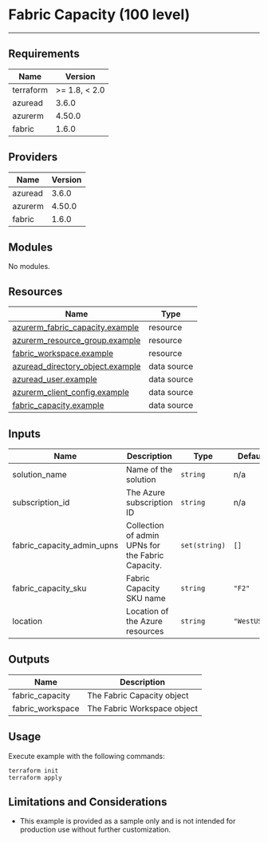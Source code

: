 <!-- BEGIN_TF_DOCS -->
# Fabric Capacity (100 level)

---

## Requirements

| Name      | Version       |
|-----------|---------------|
| terraform | >= 1.8, < 2.0 |
| azuread   | 3.6.0         |
| azurerm   | 4.50.0        |
| fabric    | 1.6.0         |

## Providers

| Name    | Version |
|---------|---------|
| azuread | 3.6.0   |
| azurerm | 4.50.0  |
| fabric  | 1.6.0   |

## Modules

No modules.

## Resources

| Name                                                                                                                                   | Type        |
|----------------------------------------------------------------------------------------------------------------------------------------|-------------|
| [azurerm_fabric_capacity.example](https://registry.terraform.io/providers/hashicorp/azurerm/4.50.0/docs/resources/fabric_capacity)     | resource    |
| [azurerm_resource_group.example](https://registry.terraform.io/providers/hashicorp/azurerm/4.50.0/docs/resources/resource_group)       | resource    |
| [fabric_workspace.example](https://registry.terraform.io/providers/microsoft/fabric/1.6.0/docs/resources/workspace)                    | resource    |
| [azuread_directory_object.example](https://registry.terraform.io/providers/hashicorp/azuread/3.6.0/docs/data-sources/directory_object) | data source |
| [azuread_user.example](https://registry.terraform.io/providers/hashicorp/azuread/3.6.0/docs/data-sources/user)                         | data source |
| [azurerm_client_config.example](https://registry.terraform.io/providers/hashicorp/azurerm/4.50.0/docs/data-sources/client_config)      | data source |
| [fabric_capacity.example](https://registry.terraform.io/providers/microsoft/fabric/1.6.0/docs/data-sources/capacity)                   | data source |

## Inputs

| Name                          | Description                                       | Type          | Default     | Required |
|-------------------------------|---------------------------------------------------|---------------|-------------|:--------:|
| solution\_name                | Name of the solution                              | `string`      | n/a         |   yes    |
| subscription\_id              | The Azure subscription ID                         | `string`      | n/a         |   yes    |
| fabric\_capacity\_admin\_upns | Collection of admin UPNs for the Fabric Capacity. | `set(string)` | `[]`        |    no    |
| fabric\_capacity\_sku         | Fabric Capacity SKU name                          | `string`      | `"F2"`      |    no    |
| location                      | Location of the Azure resources                   | `string`      | `"WestUS3"` |    no    |

## Outputs

| Name              | Description                 |
|-------------------|-----------------------------|
| fabric\_capacity  | The Fabric Capacity object  |
| fabric\_workspace | The Fabric Workspace object |

## Usage

Execute example with the following commands:

```shell
terraform init
terraform apply
```

## Limitations and Considerations

- This example is provided as a sample only and is not intended for production use without further customization.
<!-- END_TF_DOCS -->